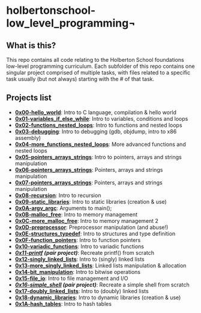 # holbertonschool-low_level_programming¬

## What is this?

This repo contains all code relating to the Holberton School foundations low-level programming curriculum.
Each subfolder of this repo contains one singular project comprised of multiple tasks, with files related to a specific task usually (but not always) starting with the # of that task.

## Projects list
* **[0x00-hello_world](https://github.com/ThibaudP/holbertonschool-low_level_programming/tree/main/0x00-hello_world)**: Intro to C language, compilation & hello world
* **[0x01-variables_if_else_while](https://github.com/ThibaudP/holbertonschool-low_level_programming/tree/main/0x01-variables_if_else_while)**: Intro to variables, conditions and loops
* **[0x02-functions_nested_loops](https://github.com/ThibaudP/holbertonschool-low_level_programming/tree/main/0x02-functions_nested_loops)**: Intro to functions and nested loops
* **[0x03-debugging](https://github.com/ThibaudP/holbertonschool-low_level_programming/tree/main/0x03-debugging)**: Intro to debugging (gdb, objdump, intro to x86 assembly)
* **[0x04-more_functions_nested_loops](https://github.com/ThibaudP/holbertonschool-low_level_programming/tree/main/0x04-more_functions_nested_loops)**: More advanced functions and nested loops
* **[0x05-pointers_arrays_strings](https://github.com/ThibaudP/holbertonschool-low_level_programming/tree/main/0x05-pointers_arrays_strings)**: Intro to pointers, arrays and strings manipulation
* **[0x06-pointers_arrays_strings](https://github.com/ThibaudP/holbertonschool-low_level_programming/tree/main/0x06-pointers_arrays_strings)**: Pointers, arrays and strings manipulation
* **[0x07-pointers_arrays_strings](https://github.com/ThibaudP/holbertonschool-low_level_programming/tree/main/0x07-pointers_arrays_strings)**: Pointers, arrays and strings manipulation
* **[0x08-recursion](https://github.com/ThibaudP/holbertonschool-low_level_programming/tree/main/0x08-recursion)**: Intro to recursion
* **[0x09-static_libraries](https://github.com/ThibaudP/holbertonschool-low_level_programming/tree/main/0x09-static_libraries)**: Intro to static libraries (creation & use)
* **[0x0A-argv_argc](https://github.com/ThibaudP/holbertonschool-low_level_programming/tree/main/0x0A-argc_argv)**: Arguments to main();
* **[0x0B-malloc_free](https://github.com/ThibaudP/holbertonschool-low_level_programming/tree/main/0x0B-malloc_free)**: Intro to memory management
* **[0x0C-more_malloc_free](https://github.com/ThibaudP/holbertonschool-low_level_programming/tree/main/0x0C-more_malloc_free)**: Intro to memory management 2
* **[0x0D-preprocessor](https://github.com/ThibaudP/holbertonschool-low_level_programming/tree/main/0x0D-preprocessor)**: Preprocessor manipulation (and abuse!)
* **[0x0E-structures_typedef](https://github.com/ThibaudP/holbertonschool-low_level_programming/tree/main/0x0E-structures_typedef)**: Intro to structures and type definition
* **[0x0F-function_pointers](https://github.com/ThibaudP/holbertonschool-low_level_programming/tree/main/0x0F-function_pointers)**: Intro to function pointers
* **[0x10-variadic_functions](https://github.com/ThibaudP/holbertonschool-low_level_programming/tree/main/0x10-variadic_functions)**: Intro to variadic functions
* **_[0x11-printf](https://github.com/ThibaudP/printf/tree/main) (pair project)_**: Recreate printf() from scratch
* **[0x12-singly_linked_lists](https://github.com/ThibaudP/holbertonschool-low_level_programming/tree/main/0x12-singly_linked_lists)**: Intro to (singly) linked lists
* **[0x13-more_singly_linked_lists](https://github.com/ThibaudP/holbertonschool-low_level_programming/tree/main/0x13-more_singly_linked_lists)**: Linked lists manipulation & allocation
* **[0x14-bit_manipulation](https://github.com/ThibaudP/holbertonschool-low_level_programming/tree/main/0x14-bit_manipulation)**: Intro to bitwise operations
* **[0x15-file_io](https://github.com/ThibaudP/holbertonschool-low_level_programming/tree/main/0x15-file_io)**: Intro to file management and I/O
* **_[0x16-simple_shell](https://github.com/ThibaudP/simple_shell/tree/main) (pair project)_**: Recreate a simple shell from scratch
* **[0x17-doubly_linked_lists](https://github.com/ThibaudP/holbertonschool-low_level_programming/tree/main/0x17-doubly_linked_lists)**: Intro to (doubly) linked lists
* **[0x18-dynamic_libraries](https://github.com/ThibaudP/holbertonschool-low_level_programming/tree/main/0x18-dynamic_libraries)**: Intro to dynamic libraries (creation & use)
* **[0x1A-hash_tables](https://github.com/ThibaudP/holbertonschool-low_level_programming/tree/main/0x1A-hash_tables)**: Intro to hash tables